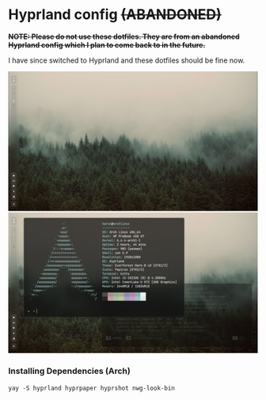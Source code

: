 # Hyprland config ~~(ABANDONED)~~

~~<b>NOTE: Please do not use these dotfiles. They are from an abandoned Hyprland config which I plan to come back to in the future.</b>~~

I have since switched to Hyprland and these dotfiles should be fine now.

<div align="center">
  <img src="./assets/hyprland1.png">
  <img src="./assets/hyprland2.png">
</div>

<h3>Installing Dependencies (Arch)</h3>

```
yay -S hyprland hyprpaper hyprshot nwg-look-bin
```
